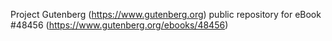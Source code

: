 Project Gutenberg (https://www.gutenberg.org) public repository for eBook #48456 (https://www.gutenberg.org/ebooks/48456)
